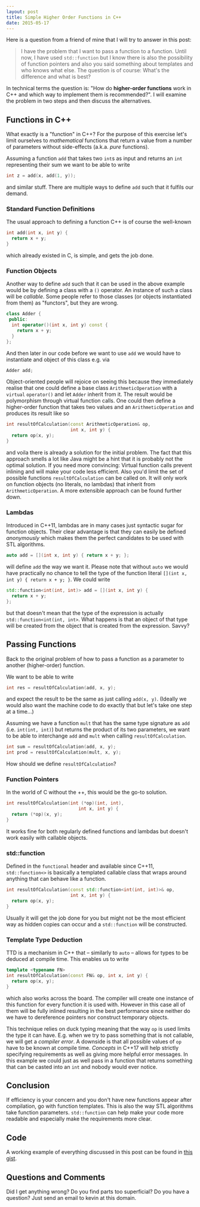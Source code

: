 ```yaml
---
layout: post
title: Simple Higher Order Functions in C++
date: 2015-05-17
---
```


Here is a question from a friend of mine that I will try to answer in this post: 

> I have the problem that I want to pass a function to a function. Until now, I have used `std::function` but I know there is also the possibility of function pointers and also you said something about templates and who knows what else. The question is of course: What's the difference and what is best?

In technical terms the question is: "How do **higher-order functions** work in C++ and which way to implement them is recommended?". I will examine the problem in two steps and then discuss the alternatives.

## Functions in C++
What exactly is a "function" in C++? For the purpose of this exercise let's limit ourselves to _mathematical_ functions that return a value from a number of parameters without side-effects (a.k.a. _pure_ functions).

Assuming a function `add` that takes two `int`s as input and returns an `int` representing their sum we want to be able to write

```cpp
int z = add(x, add(1, y));
```
and similar stuff. There are multiple ways to define `add` such that it fulfils our demand.


### Standard Function Definitions
The usual approach to defining a function C++ is of course the well-known

```cpp
int add(int x, int y) {
  return x + y;
}
```

which already existed in C, is simple, and gets the job done.


### Function Objects
Another way to define `add` such that it can be used in the above example would be by defining a class with a `()` operator. An instance of such a class will be _callable_. Some people refer to those classes (or objects instantiated from them) as "functors", but they are wrong.

```cpp
class Adder {
 public:  
  int operator()(int x, int y) const {
    return x + y;
  }
};
```

And then later in our code before we want to use `add` we would have to instantiate and object of this class e.g. via

```cpp
Adder add;
````

Object-oriented people will rejoice on seeing this because they immediately realise that one could define a base class `ArithmeticOperation` with a `virtual` `operator()` and let `Adder` inherit from it. The result would be polymorphism through virtual function calls. One could then define a higher-order function that takes two values and an `ArithmeticOperation` and produces its result like so

```cpp
int resultOfCalculation(const ArithmeticOperation& op,
                        int x, int y) {
  return op(x, y);
}
```

and voila there is already a solution for the initial problem. The fact that this approach smells a lot like Java might be a hint that it is probably not the optimal solution. If you need more convincing: Virtual function calls prevent inlining and will make your code less efficient. Also you'd limit the set of possible functions `resultOfCalculation` can be called on. It will only work on function objects (no literals, no lambdas) that inherit from `ArithmeticOperation`. A more extensible approach can be found further down.


### Lambdas
Introduced in C++11, lambdas are in many cases just syntactic sugar for function objects. Their clear advantage is that they can easily be defined _anonymously_ which makes them the perfect candidates to be used with STL algorithms.

```cpp
auto add = [](int x, int y) { return x + y; };
```
will define `add` the way we want it. Please note that without `auto` we would have practically no chance to tell the type of the function literal `[](int x, int y) { return x + y; }`. We could write 

```cpp
std::function<int(int, int)> add = [](int x, int y) {
  return x + y;
};
```
but that doesn't mean that the type of the expression is actually `std::function<int(int, int>`. What happens is that an object of that type will be created from the object that is created from the expression. Savvy?



## Passing Functions
Back to the original problem of how to pass a function as a parameter to another (higher-order) function.

We want to be able to write

```cpp
int res = resultOfCalculation(add, x, y);
```

and expect the result to be the same as just calling `add(x, y)`. (Ideally we would also want the machine code to do exactly that but let's take one step at a time...)

Assuming we have a function `mult` that has the same type signature as `add` (i.e. `int(int, int)`) but returns the product of its two parameters, we want to be able to interchange `add` and `mult` when calling `resultOfCalculation`.

```cpp
int sum = resultOfCalculation(add, x, y);
int prod = resultOfCalculation(mult, x, y);
```

How should we define `resultOfCalculation`?


### Function Pointers
In the world of C without the ++, this would be the go-to solution.

```cpp
int resultOfCalculation(int (*op)(int, int),
                           int x, int y) {
  return (*op)(x, y);
}
```
It works fine for both regularly defined functions and lambdas but doesn't work easily with callable objects.


### std::function
Defined in the `functional` header and available since C++11, `std::function<>` is basically a templated callable class that wraps around anything that can behave like a function.

```cpp
int resultOfCalculation(const std::function<int(int, int)>& op,
                        int x, int y) {
  return op(x, y);
}
```
Usually it will get the job done for you but might not be the most efficient way as hidden copies can occur and a `std::function` will be constructed.


### Template Type Deduction
TTD is a mechanism in C++ that – similarly to `auto` – allows for types to be deduced at compile time. This enables us to write

```cpp
template <typename FN>
int resultOfCalculation(const FN& op, int x, int y) {
  return op(x, y);
}
```
which also works across the board. The compiler will create one instance of this function for every function it is used with. However in this case all of them will be fully inlined resulting in the best performance since neither do we have to dereference pointers nor construct temporary objects.

This technique relies on duck typing meaning that the way `op` is used limits the type it can have. E.g. when we try to pass something that is not callable, we will get a _compiler error_. A downside is that all possible values of `op` have to be known at compile time. _Concepts_ in C++17 will help strictly specifying requirements as well as giving more helpful error messages. In this example we could just as well pass in a function that returns something that can be casted into an `int` and nobody would ever notice.



## Conclusion
If efficiency is your concern and you don't have new functions appear after compilation, go with function templates. This is also the way STL algorithms take function parameters. `std::function` can help make your code more readable and especially make the requirements more clear.



## Code
A working example of everything discussed in this post can be found in [this gist](https://gist.github.com/kdungs/30787bb2f6e65a1bf0ef).



## Questions and Comments
Did I get anything wrong? Do you find parts too superficial? Do you have a question? Just send an email to kevin at this domain.
